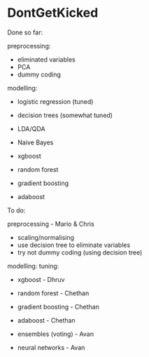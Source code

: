 # DontGetKicked

Done so far:

preprocessing: 
- eliminated variables
- PCA
- dummy coding

modelling:

- logistic regression (tuned)
- decision trees (somewhat tuned)
- LDA/QDA
- Naive Bayes

- xgboost
- random forest
- gradient boosting
- adaboost

To do:

preprocessing - Mario & Chris
- scaling/normalising
- use decision tree to eliminate variables
- try not dummy coding (using decision tree)

modelling:
tuning:
- xgboost - Dhruv

- random forest - Chethan 
- gradient boosting - Chethan
- adaboost - Chethan

- ensembles (voting) - Avan
- neural networks - Avan
